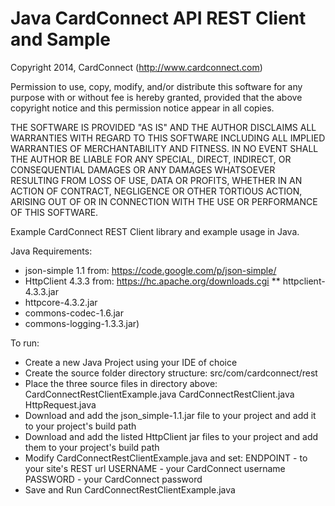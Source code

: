 # Java CardConnect API REST Client and Sample

Copyright 2014, CardConnect (http://www.cardconnect.com)

Permission to use, copy, modify, and/or distribute this software for any
purpose with or without fee is hereby granted, provided that the above
copyright notice and this permission notice appear in all copies.

THE SOFTWARE IS PROVIDED "AS IS" AND THE AUTHOR DISCLAIMS ALL WARRANTIES WITH
REGARD TO THIS SOFTWARE INCLUDING ALL IMPLIED WARRANTIES OF MERCHANTABILITY AND
FITNESS. IN NO EVENT SHALL THE AUTHOR BE LIABLE FOR ANY SPECIAL, DIRECT,
INDIRECT, OR CONSEQUENTIAL DAMAGES OR ANY DAMAGES WHATSOEVER RESULTING FROM
LOSS OF USE, DATA OR PROFITS, WHETHER IN AN ACTION OF CONTRACT, NEGLIGENCE OR
OTHER TORTIOUS ACTION, ARISING OUT OF OR IN CONNECTION WITH THE USE OR
PERFORMANCE OF THIS SOFTWARE.


Example CardConnect REST Client library and example usage in Java.

Java Requirements: 
* json-simple 1.1 from: https://code.google.com/p/json-simple/
* HttpClient 4.3.3 from: https://hc.apache.org/downloads.cgi
  ** httpclient-4.3.3.jar
 * httpcore-4.3.2.jar
 * commons-codec-1.6.jar
 * commons-logging-1.3.3.jar)

To run:

- Create a new Java Project using your IDE of choice
- Create the source folder directory structure:
    src/com/cardconnect/rest
- Place the three source files in directory above:
    CardConnectRestClientExample.java
    CardConnectRestClient.java
    HttpRequest.java
- Download and add the json_simple-1.1.jar file to your project and add it to
  your project's build path
- Download and add the listed HttpClient jar files to your project and add
  them to your project's build path
- Modify CardConnectRestClientExample.java and set:
	ENDPOINT - to your site's REST url
	USERNAME - your CardConnect username
	PASSWORD - your CardConnect password
- Save and Run CardConnectRestClientExample.java
